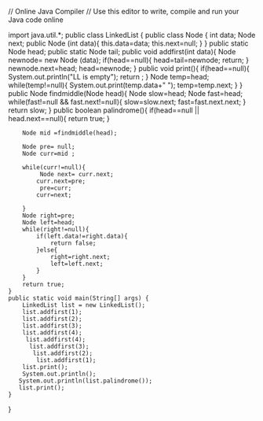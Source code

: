 // Online Java Compiler
// Use this editor to write, compile and run your Java code online

import java.util.*;
public class LinkedList {
    public class Node {
        int data;
        Node next;
        public Node (int data){
            this.data=data;
            this.next=null;
        }
    }
    public static Node head;
    public static Node tail;
    public void addfirst(int data){
        Node newnode= new Node (data);
        if(head==null){
            head=tail=newnode;
            return;
        }
        newnode.next=head;
        head=newnode;
    }
    public void print(){
        if(head==null){
            System.out.println("LL is empty");
            return ;
        }
        Node temp=head;
        while(temp!=null){
            System.out.print(temp.data+" ");
            temp=temp.next;
        }
    }
    public Node findmiddle(Node head){
        Node slow=head;
        Node fast=head;
        while(fast!=null && fast.next!=null){
            slow=slow.next;
            fast=fast.next.next;
        }
        return slow;
    }
    public boolean palindrome(){
        if(head==null || head.next==null){
            return true;
        }
        
        Node mid =findmiddle(head);
        
        Node pre= null;
        Node curr=mid ;
        
        while(curr!=null){
             Node next= curr.next;
            curr.next=pre;
             pre=curr;
            curr=next;
           
        }
        Node right=pre;
        Node left=head;
        while(right!=null){
            if(left.data!=right.data){
                return false;
            }else{
                right=right.next;
                left=left.next;
            }
        }
        return true;
    }
    public static void main(String[] args) {
        LinkedList list = new LinkedList();
        list.addfirst(1);
        list.addfirst(2);
        list.addfirst(3);
        list.addfirst(4);
         list.addfirst(4);
          list.addfirst(3);
           list.addfirst(2);
            list.addfirst(1);
        list.print();
        System.out.println();
       System.out.println(list.palindrome());
       list.print();
    }
}
